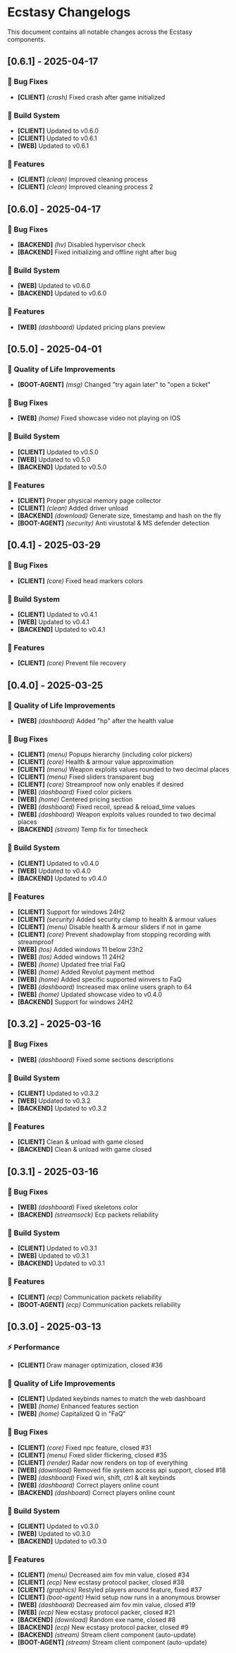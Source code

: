 # Ecstasy Changelogs

This document contains all notable changes across the Ecstasy components.

## [0.6.1] - 2025-04-17

### 🐛 Bug Fixes
- **[CLIENT]** *(crash)* Fixed crash after game initialized

### 🔨 Build System
- **[CLIENT]** Updated to v0.6.0
- **[CLIENT]** Updated to v0.6.1
- **[WEB]** Updated to v0.6.1

### 🚀 Features
- **[CLIENT]** *(clean)* Improved cleaning process
- **[CLIENT]** *(clean)* Improved cleaning process 2

## [0.6.0] - 2025-04-17

### 🐛 Bug Fixes
- **[BACKEND]** *(hv)* Disabled hypervisor check
- **[BACKEND]** Fixed initializing and offline right after bug

### 🔨 Build System
- **[WEB]** Updated to v0.6.0
- **[BACKEND]** Updated to v0.6.0

### 🚀 Features
- **[WEB]** *(dashboard)* Updated pricing plans preview

## [0.5.0] - 2025-04-01

### 🌳 Quality of Life Improvements
- **[BOOT-AGENT]** *(msg)* Changed "try again later" to "open a ticket"

### 🐛 Bug Fixes
- **[WEB]** *(home)* Fixed showcase video not playing on IOS

### 🔨 Build System
- **[CLIENT]** Updated to v0.5.0
- **[WEB]** Updated to v0.5.0
- **[BACKEND]** Updated to v0.5.0

### 🚀 Features
- **[CLIENT]** Proper physical memory page collector
- **[CLIENT]** *(clean)* Added driver unload
- **[BACKEND]** *(download)* Generate size, timestamp and hash on the fly
- **[BOOT-AGENT]** *(security)* Anti virustotal & MS defender detection

## [0.4.1] - 2025-03-29

### 🐛 Bug Fixes
- **[CLIENT]** *(core)* Fixed head markers colors

### 🔨 Build System
- **[CLIENT]** Updated to v0.4.1
- **[WEB]** Updated to v0.4.1
- **[BACKEND]** Updated to v0.4.1

### 🚀 Features
- **[CLIENT]** *(core)* Prevent file recovery

## [0.4.0] - 2025-03-25

### 🌳 Quality of Life Improvements
- **[WEB]** *(dashboard)* Added "hp" after the health value

### 🐛 Bug Fixes
- **[CLIENT]** *(menu)* Popups hierarchy (including color pickers)
- **[CLIENT]** *(core)* Health & armour value approximation
- **[CLIENT]** *(menu)* Weapon exploits values rounded to two decimal places
- **[CLIENT]** *(menu)* Fixed sliders transparent bug
- **[CLIENT]** *(core)* Streamproof now only enables if desired
- **[WEB]** *(dashboard)* Fixed color pickers
- **[WEB]** *(home)* Centered pricing section
- **[WEB]** *(dashboard)* Fixed recoil, spread & reload_time values
- **[WEB]** *(dashboard)* Weapon exploits values rounded to two decimal places
- **[BACKEND]** *(stream)* Temp fix for timecheck

### 🔨 Build System
- **[CLIENT]** Updated to v0.4.0
- **[WEB]** Updated to v0.4.0
- **[BACKEND]** Updated to v0.4.0

### 🚀 Features
- **[CLIENT]** Support for windows 24H2
- **[CLIENT]** *(security)* Added security clamp to health & armour values
- **[CLIENT]** *(menu)* Disable health & armour sliders if not in game
- **[CLIENT]** *(core)* Prevent shadowplay from stopping recording with streamproof
- **[WEB]** *(tos)* Added windows 11 below 23h2
- **[WEB]** *(tos)* Added windows 11 24H2
- **[WEB]** *(home)* Updated free trial FaQ
- **[WEB]** *(home)* Added Revolut payment method
- **[WEB]** *(home)* Added specific supported winvers to FaQ
- **[WEB]** *(dashboard)* Increased max online users graph to 64
- **[WEB]** *(home)* Updated showcase video to v0.4.0
- **[BACKEND]** Support for windows 24H2

## [0.3.2] - 2025-03-16

### 🐛 Bug Fixes
- **[WEB]** *(dashboard)* Fixed some sections descriptions

### 🔨 Build System
- **[CLIENT]** Updated to v0.3.2
- **[WEB]** Updated to v0.3.2
- **[BACKEND]** Updated to v0.3.2

### 🚀 Features
- **[CLIENT]** Clean & unload with game closed
- **[BACKEND]** Clean & unload with game closed

## [0.3.1] - 2025-03-16

### 🐛 Bug Fixes
- **[WEB]** *(dashboard)* Fixed skeletons color
- **[BACKEND]** *(streamsock)* Ecp packets reliability

### 🔨 Build System
- **[CLIENT]** Updated to v0.3.1
- **[WEB]** Updated to v0.3.1
- **[BACKEND]** Updated to v0.3.1

### 🚀 Features
- **[CLIENT]** *(ecp)* Communication packets reliability
- **[BOOT-AGENT]** *(ecp)* Communication packets reliability

## [0.3.0] - 2025-03-13

### ⚡ Performance
- **[CLIENT]** Draw manager optimization, closed #36

### 🌳 Quality of Life Improvements
- **[CLIENT]** Updated keybinds names to match the web dashboard
- **[WEB]** *(home)* Enhanced features section
- **[WEB]** *(home)* Capitalized Q in "FaQ"

### 🐛 Bug Fixes
- **[CLIENT]** *(core)* Fixed npc feature, closed #31
- **[CLIENT]** *(menu)* Fixed slider flickering, closed #35
- **[CLIENT]** *(render)* Radar now renders on top of everything
- **[WEB]** *(download)* Removed file system access api support, closed #18
- **[WEB]** *(dashboard)* Fixed win, shift, ctrl & alt keybinds
- **[WEB]** *(dashboard)* Correct players online count
- **[BACKEND]** *(dashboard)* Correct players online count

### 🔨 Build System
- **[CLIENT]** Updated to v0.3.0
- **[WEB]** Updated to v0.3.0
- **[BACKEND]** Updated to v0.3.0

### 🚀 Features
- **[CLIENT]** *(menu)* Decreased aim fov min value, closed #34
- **[CLIENT]** *(ecp)* New ecstasy protocol packer, closed #38
- **[CLIENT]** *(graphics)* Restyled players around feature, fixed #37
- **[CLIENT]** *(boot-agent)* Hwid setup now runs in a anonymous browser
- **[WEB]** *(dashboard)* Decreased aim fov min value, closed #19
- **[WEB]** *(ecp)* New ecstasy protocol packer, closed #21
- **[BACKEND]** *(download)* Random exe name, closed #8
- **[BACKEND]** *(ecp)* New ecstasy protocol packer, closed #9
- **[BACKEND]** *(stream)* Stream client component (auto-update)
- **[BOOT-AGENT]** *(stream)* Stream client component (auto-update)

<!-- © Ecstasy 2025. All rights reserved. -->
